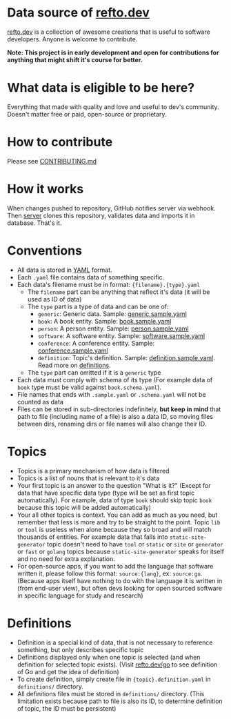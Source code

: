 # Data source of [refto.dev](https://refto.dev)
[refto.dev](https://refto.dev) is a collection of awesome creations that is useful to software developers. Anyone is welcome to contribute.

**Note: This project is in early development and open for contributions for anything that might shift it's course for better.**

# What data is eligible to be here?
Everything that made with quality and love and useful to dev's community. Doesn't matter free or paid, open-source or proprietary. 

# How to contribute
Please see [CONTRIBUTING.md](CONTRIBUTING.md)

# How it works
When changes pushed to repository, GitHub notifies server via webhook. Then [server](https://github.com/refto/server) clones this repository, validates data and imports it in database. That's it.

# Conventions
* All data is stored in [YAML](https://en.wikipedia.org/wiki/YAML) format.
* Each `.yaml` file contains data of something specific. 
* Each data's filename must be in format: `{filename}.{type}.yaml`
    * The `filename` part can be anything that reflect it's data (it will be used as ID of data)
    * The `type` part is a type of data and can be one of:
        * `generic`: Generic data. Sample: [generic.sample.yaml](./generic.sample.yaml)
        * `book`: A book entity. Sample: [book.sample.yaml](./book.sample.yaml)
        * `person`: A person entity. Sample: [person.sample.yaml](./person.sample.yaml)
        * `software`: A software entity. Sample: [software.sample.yaml](./software.sample.yaml)
        * `conference`: A conference entity. Sample: [conference.sample.yaml](./conference.sample.yaml)
        * `definition`: Topic's definition. Sample: [definition.sample.yaml](./definition.sample.yaml). Read more on [definitions](#definitions).
    * The `type` part can omitted if it is a `generic` type 
* Each data must comply with schema of its type (For example data of `book` type must be valid against `book.schema.yaml`).
* File names that ends with `.sample.yaml` or `.schema.yaml` will not be counted as data
* Files can be stored in sub-directories indefinitely, **but keep in mind** that path to file (including name of a file) is also a data ID, so moving files between dirs, renaming dirs or file names will also change their ID.

# Topics
* Topics is a primary mechanism of how data is filtered
* Topics is a list of nouns that is relevant to it's data
* Your first topic is an answer to the question "What is it?" (Except for data that have specific data type (type will be set as first topic automatically). For example, data of type `book` should skip topic `book` because this topic will be added automatically)
* Your all other topics is context. You can add as much as you need, but remember that less is more and try to be straight to the point. Topic `lib` or `tool` is useless when alone because they so broad and will match thousands of entities. For example data that falls into `static-site-generator` topic doesn't need to have `tool` or `static` or `site` or `generator` or `fast` or `golang` topics because `static-site-generator` speaks for itself and no need for extra explanation. 
* For open-source apps, if you want to add the language that software written it, please follow this format: `source:{lang}`, ex: `source:go`. (Because apps itself have nothing to do with the language it is written in (from end-user view), but often devs looking for open sourced software in specific language for study and research)

# Definitions
* Definition is a special kind of data, that is not necessary to reference something, but only describes specific topic
* Definitions displayed only when one topic is selected (and when definition for selected topic exists). (Visit [refto.dev/go](https://refto.dev/go) to see definition of Go and get the idea of definition)
* To create definition, simply create file in `{topic}.definition.yaml` in `definitions/` directory. 
* All definitions files must be stored in `definitions/` directory. (This limitation exists because path to file is also its ID, to determine definition of topic, the ID must be persistent)


    